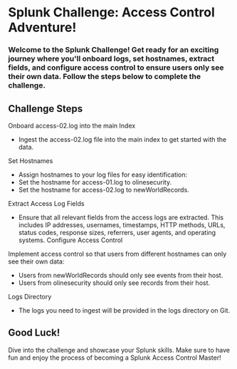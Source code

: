 # Splunk Challenge: Access Control Adventure!

###  Welcome to the Splunk Challenge! Get ready for an exciting journey where you'll onboard logs, set hostnames, extract fields, and configure access control to ensure users only see their own data. Follow the steps below to complete the challenge.

## Challenge Steps
Onboard access-02.log into the main Index
- Ingest the access-02.log file into the main index to get started with the data.

Set Hostnames
- Assign hostnames to your log files for easy identification:
- Set the hostname for access-01.log to olinesecurity.
- Set the hostname for access-02.log to newWorldRecords.

Extract Access Log Fields
- Ensure that all relevant fields from the access logs are extracted. This includes IP addresses, usernames, timestamps, HTTP methods, URLs, status codes, response sizes, referrers, user agents, and operating systems.
Configure Access Control

Implement access control so that users from different hostnames can only see their own data:

- Users from newWorldRecords should only see events from their host.
- Users from olinesecurity should only see records from their host.

Logs Directory
- The logs you need to ingest will be provided in the logs directory on Git.

## Good Luck!
Dive into the challenge and showcase your Splunk skills. Make sure to have fun and enjoy the process of becoming a Splunk Access Control Master!